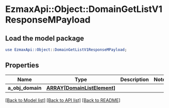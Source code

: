 # EzmaxApi::Object::DomainGetListV1ResponseMPayload

## Load the model package
```perl
use EzmaxApi::Object::DomainGetListV1ResponseMPayload;
```

## Properties
Name | Type | Description | Notes
------------ | ------------- | ------------- | -------------
**a_obj_domain** | [**ARRAY[DomainListElement]**](DomainListElement.md) |  | 

[[Back to Model list]](../README.md#documentation-for-models) [[Back to API list]](../README.md#documentation-for-api-endpoints) [[Back to README]](../README.md)


